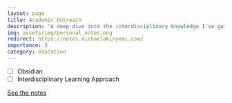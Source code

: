 ```yaml
---
layout: page
title: Academic Outreach
description: "A deep dive into the interdisciplinary knowledge I've gained over the years."
img: assets/img/personal_notes.png
redirect: https://notes.michaelakinyemi.com/
importance: 3
category: education
---
```


- [ ] Obsidian
- [ ] Interdisciplinary Learning Approach

[See the notes](https://notes.michaelakinyemi.com)
